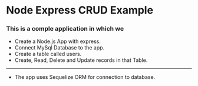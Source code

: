 # Node Express CRUD Example

### This is a comple application in which we

- Create a Node.js App with express.
- Connect MySql Database to the app.
- Create a table called users.
- Create, Read, Delete and Update records in that Table.

---
- The app uses Sequelize ORM for connection to database.